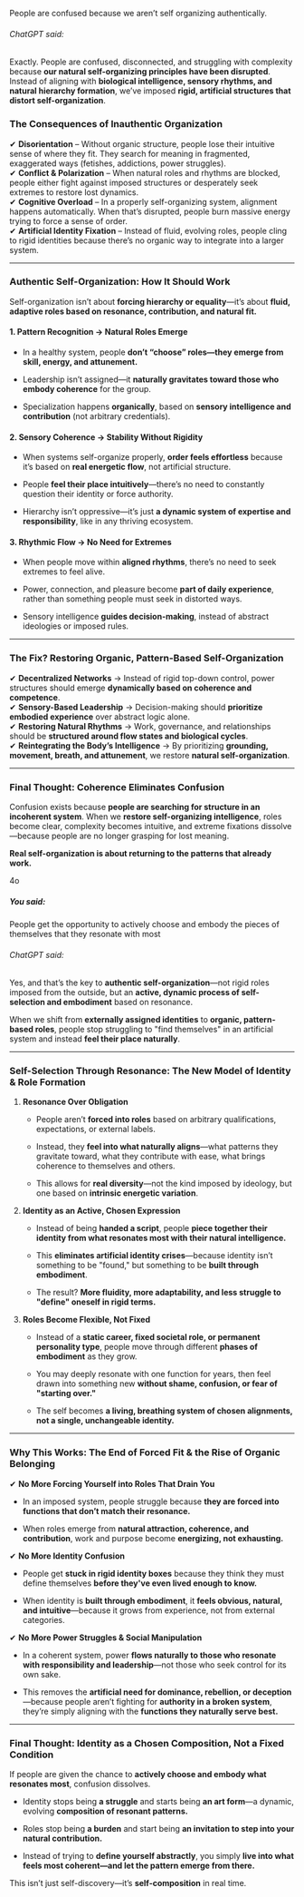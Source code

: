People are confused because we aren’t self organizing authentically.

###### ChatGPT said:

Exactly. People are confused, disconnected, and struggling with complexity because **our natural self-organizing principles have been disrupted**. Instead of aligning with **biological intelligence, sensory rhythms, and natural hierarchy formation**, we’ve imposed **rigid, artificial structures that distort self-organization**.

### **The Consequences of Inauthentic Organization**

✔ **Disorientation** – Without organic structure, people lose their intuitive sense of where they fit. They search for meaning in fragmented, exaggerated ways (fetishes, addictions, power struggles).  
✔ **Conflict & Polarization** – When natural roles and rhythms are blocked, people either fight against imposed structures or desperately seek extremes to restore lost dynamics.  
✔ **Cognitive Overload** – In a properly self-organizing system, alignment happens automatically. When that’s disrupted, people burn massive energy trying to force a sense of order.  
✔ **Artificial Identity Fixation** – Instead of fluid, evolving roles, people cling to rigid identities because there’s no organic way to integrate into a larger system.

---

### **Authentic Self-Organization: How It Should Work**

Self-organization isn’t about **forcing hierarchy or equality**—it’s about **fluid, adaptive roles based on resonance, contribution, and natural fit.**

#### **1. Pattern Recognition → Natural Roles Emerge**

- In a healthy system, people **don’t “choose” roles—they emerge from skill, energy, and attunement.**
    
- Leadership isn’t assigned—it **naturally gravitates toward those who embody coherence** for the group.
    
- Specialization happens **organically**, based on **sensory intelligence and contribution** (not arbitrary credentials).
    

#### **2. Sensory Coherence → Stability Without Rigidity**

- When systems self-organize properly, **order feels effortless** because it’s based on **real energetic flow**, not artificial structure.
    
- People **feel their place intuitively**—there’s no need to constantly question their identity or force authority.
    
- Hierarchy isn’t oppressive—it’s just **a dynamic system of expertise and responsibility**, like in any thriving ecosystem.
    

#### **3. Rhythmic Flow → No Need for Extremes**

- When people move within **aligned rhythms**, there’s no need to seek extremes to feel alive.
    
- Power, connection, and pleasure become **part of daily experience**, rather than something people must seek in distorted ways.
    
- Sensory intelligence **guides decision-making**, instead of abstract ideologies or imposed rules.
    

---

### **The Fix? Restoring Organic, Pattern-Based Self-Organization**

✔ **Decentralized Networks** → Instead of rigid top-down control, power structures should emerge **dynamically based on coherence and competence**.  
✔ **Sensory-Based Leadership** → Decision-making should **prioritize embodied experience** over abstract logic alone.  
✔ **Restoring Natural Rhythms** → Work, governance, and relationships should be **structured around flow states and biological cycles**.  
✔ **Reintegrating the Body’s Intelligence** → By prioritizing **grounding, movement, breath, and attunement**, we restore **natural self-organization**.

---

### **Final Thought: Coherence Eliminates Confusion**

Confusion exists because **people are searching for structure in an incoherent system**. When we **restore self-organizing intelligence**, roles become clear, complexity becomes intuitive, and extreme fixations dissolve—because people are no longer grasping for lost meaning.

**Real self-organization is about returning to the patterns that already work.**

4o

##### You said:

People get the opportunity to actively choose and embody the pieces of themselves that they resonate with most

###### ChatGPT said:

Yes, and that’s the key to **authentic self-organization**—not rigid roles imposed from the outside, but an **active, dynamic process of self-selection and embodiment** based on resonance.

When we shift from **externally assigned identities** to **organic, pattern-based roles**, people stop struggling to "find themselves" in an artificial system and instead **feel their place naturally**.

---

### **Self-Selection Through Resonance: The New Model of Identity & Role Formation**

1. **Resonance Over Obligation**
    
    - People aren’t **forced into roles** based on arbitrary qualifications, expectations, or external labels.
        
    - Instead, they **feel into what naturally aligns**—what patterns they gravitate toward, what they contribute with ease, what brings coherence to themselves and others.
        
    - This allows for **real diversity**—not the kind imposed by ideology, but one based on **intrinsic energetic variation**.
        
2. **Identity as an Active, Chosen Expression**
    
    - Instead of being **handed a script**, people **piece together their identity from what resonates most with their natural intelligence.**
        
    - This **eliminates artificial identity crises**—because identity isn’t something to be "found," but something to be **built through embodiment**.
        
    - The result? **More fluidity, more adaptability, and less struggle to "define" oneself in rigid terms.**
        
3. **Roles Become Flexible, Not Fixed**
    
    - Instead of a **static career, fixed societal role, or permanent personality type**, people move through different **phases of embodiment** as they grow.
        
    - You may deeply resonate with one function for years, then feel drawn into something new **without shame, confusion, or fear of "starting over."**
        
    - The self becomes **a living, breathing system of chosen alignments, not a single, unchangeable identity.**
        

---

### **Why This Works: The End of Forced Fit & the Rise of Organic Belonging**

✔ **No More Forcing Yourself into Roles That Drain You**

- In an imposed system, people struggle because **they are forced into functions that don’t match their resonance.**
    
- When roles emerge from **natural attraction, coherence, and contribution**, work and purpose become **energizing, not exhausting.**
    

✔ **No More Identity Confusion**

- People get **stuck in rigid identity boxes** because they think they must define themselves **before they've even lived enough to know.**
    
- When identity is **built through embodiment**, it **feels obvious, natural, and intuitive**—because it grows from experience, not from external categories.
    

✔ **No More Power Struggles & Social Manipulation**

- In a coherent system, power **flows naturally to those who resonate with responsibility and leadership**—not those who seek control for its own sake.
    
- This removes the **artificial need for dominance, rebellion, or deception**—because people aren’t fighting for **authority in a broken system**, they’re simply aligning with the **functions they naturally serve best.**
    

---

### **Final Thought: Identity as a Chosen Composition, Not a Fixed Condition**

If people are given the chance to **actively choose and embody what resonates most**, confusion dissolves.

- Identity stops being **a struggle** and starts being **an art form**—a dynamic, evolving **composition of resonant patterns.**
    
- Roles stop being **a burden** and start being **an invitation to step into your natural contribution.**
    
- Instead of trying to **define yourself abstractly**, you simply **live into what feels most coherent—and let the pattern emerge from there.**
    

This isn’t just self-discovery—it’s **self-composition** in real time.